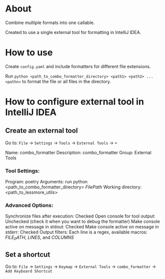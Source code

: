 # About 

Combine multiple formats into one callable. 

Created to use a single external tool for formatting in IntelliJ IDEA.

# How to use 

Create `config.yaml` and include formatters for different file extensions. 

Run ```python <path_to_combo_formatter_directory> <path1> <path2> ... <pathn>``` to format the file or all files in the directory.

# How to configure external tool in IntelliJ IDEA

## Create an external tool 
Go to: `File` -> `Settings` -> `Tools` -> `External Tools` -> `+`

Name: combo_formatter
Description: combo_formatter
Group: External Tools

### Tool Settings:

Program: poetry
Arguments: run python <path_to_combo_formatter_directory> $FilePath$
Working directory: <path_to_lessmore_utils>

### Advanced Options:
Synchronize files after execution: Checked
Open console for tool output: Unchecked (check it when you want to debug the formatter)
Make console active on message in stdout: Checked
Make console active on message in stderr: Checked
Output filters: Each line is a regex, available macros: $FILE_PATH$, $LINES$, and $COLUMNS$

## Set a shortcut

Go to: `File` -> `Settings` -> `Keymap` -> `External Tools` -> `combo_formatter` -> `Add Keyboard Shortcut`
